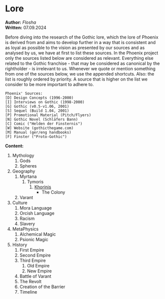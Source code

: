 # Lore

**Author:** *Flosha*  
**Written:** 07.09.2024  

Before diving into the research of the Gothic lore, which the lore of Phoenix is derived from and aims to develop further in a way that is consistent and as loyal as possible to the vision as presented by our sources and as analysed by us, we have at first to list these sources. In the Phoenix project only the sources listed below are considered as relevant. Everything else related to the Gothic franchise - that may be considered as canonical by the rightholder - is irrelevant to us. Whenever we quote or mention something from one of the sources below, we use the appended shortcuts. Also: the list is roughly ordered by priority. A source that is higher on the list we consider to be more important to adhere to.

```
Phoenix' Sources:
[D] Design Concepts (1996-2000)
[I] Interviews on Gothic (1998-2000)     
[G] Gothic (v0.5-v1.06, 2001)   
[S] Sequel (Build 1.04, 2001)  
[P] Promotional Material (Pitch/Flyers)   
[N] Gothic Novel (Schläfers Bann)  
[C] Comic ("Helden der Finsternis")   
[W] Website (gothicthegame.com)  
[M] Manual (ger/eng handbooks)  
[F] Finster ("Proto-Gothic")   
```


**Content:**

1. Mythology
    1. Gods
    2. Spheres
2. Geography
    1. Myrtana
        1. Tymoris
            1. [Khorinis](/lore/khorinis)
                * The Colony
    2. Varant
3. Culture
	1. Mora Language
	2. Orcish Language
    3. Racism
    4. Slavery
4. MetaPhysics
	1. Alchemical Magic
	2. Psionic Magic
5. History
    1. First Empire
    2. Second Empire
	3. Third Empire
        1. Old Empire
        2. New Empire
    4. Battle of Varant
    5. The Revolt
    6. Creation of the Barrier <!-- here include size of the barrier -->
	7. Timeline 
